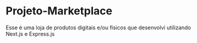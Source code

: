 # Projeto-Marketplace
 Esse é uma loja de produtos digitais e/ou físicos que desenvolvi utilizando Next.js e Express.js
